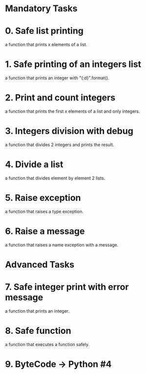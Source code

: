 <h1> Mandatory Tasks </h1>

# 0. Safe list printing
a function that prints x elements of a list.
# 1. Safe printing of an integers list
a function that prints an integer with "{:d}".format().
# 2. Print and count integers
a function that prints the first x elements of a list and only integers.
# 3. Integers division with debug
a function that divides 2 integers and prints the result.
# 4. Divide a list
a function that divides element by element 2 lists.
# 5. Raise exception
a function that raises a type exception.
# 6. Raise a message
a function that raises a name exception with a message.

<h1> Advanced Tasks </h1>

# 7. Safe integer print with error message
a function that prints an integer.
# 8. Safe function
a function that executes a function safely.
# 9. ByteCode -> Python #4
